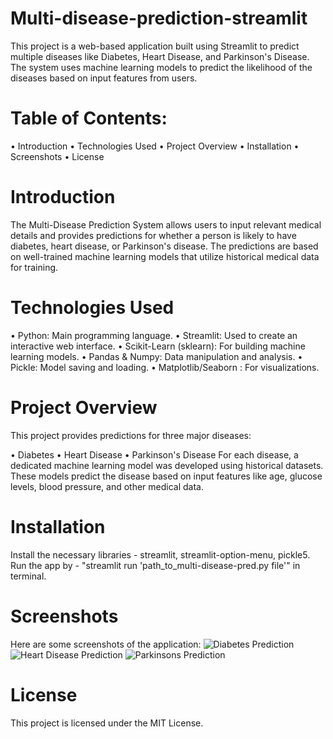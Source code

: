 # Multi-disease-prediction-streamlit

This project is a web-based application built using Streamlit to predict multiple diseases like Diabetes, Heart Disease, and Parkinson's Disease. The system uses machine learning models to predict the likelihood of the diseases based on input features from users.

# Table of Contents:
• Introduction
• Technologies Used
• Project Overview
• Installation
• Screenshots
• License

# Introduction
The Multi-Disease Prediction System allows users to input relevant medical details and provides predictions for whether a person is likely to have diabetes, heart disease, or Parkinson's disease. The predictions are based on well-trained machine learning models that utilize historical medical data for training.

# Technologies Used
• Python: Main programming language.
• Streamlit: Used to create an interactive web interface.
• Scikit-Learn (sklearn): For building machine learning models.
• Pandas & Numpy: Data manipulation and analysis.
• Pickle: Model saving and loading.
• Matplotlib/Seaborn : For visualizations.

# Project Overview
This project provides predictions for three major diseases:

• Diabetes
• Heart Disease
• Parkinson's Disease
For each disease, a dedicated machine learning model was developed using historical datasets. These models predict the disease based on input features like age, glucose levels, blood pressure, and other medical data.

# Installation
Install the necessary libraries - streamlit, streamlit-option-menu, pickle5.
Run the app by - "streamlit run 'path_to_multi-disease-pred.py file'" in terminal.

# Screenshots
Here are some screenshots of the application:
![Diabetes Prediction](images/Screenshot%202024-10-05%20151607.png)
![Heart Disease Prediction](images/Screenshot%202024-10-05%20151627.png)
![Parkinsons Prediction](images/Screenshot%202024-10-05%20151658.png)

# License
This project is licensed under the MIT License.
